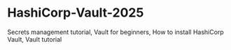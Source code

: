 # HashiCorp-Vault-2025
Secrets management tutorial, Vault for beginners, How to install HashiCorp Vault, Vault tutorial
